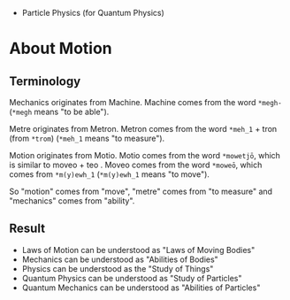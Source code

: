 - Particle Physics (for Quantum Physics)
# About Motion
## Terminology
Mechanics originates from Machine.
Machine comes from the word `*megh-` (`*megh` means "to be able").

Metre originates from Metron.
Metron comes from the word `*meh_1` + tron (from `*trom`) (`*meh_1` means "to measure").

Motion originates from Motio.
Motio comes from the word `*mowetjō`, which is similar to moveo + teo .
Moveo comes from the word `*moweō`, which comes from `*m(y)ewh_1` (`*m(y)ewh_1` means "to move").

So "motion" comes from "move", "metre" comes from "to measure" and "mechanics" comes from "ability".
## Result
- Laws of Motion can be understood as "Laws of Moving Bodies"
- Mechanics can be understood as "Abilities of Bodies"
- Physics can be understood as the "Study of Things"
- Quantum Physics can be understood as "Study of Particles"
- Quantum Mechanics can be understood as "Abilities of Particles"